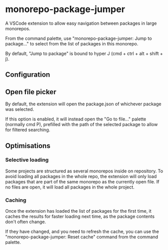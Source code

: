 # monorepo-package-jumper

A VSCode extension to allow easy navigation between packages in large monorepos.

From the command palette, use "monorepo-package-jumper: Jump to package..." to select from the list of packages in this monorepo.

By default, "Jump to package" is bound to hyper J (cmd + ctrl + alt + shift + j).

## Configuration

## Open file picker

By default, the extension will open the package.json of whichever package was selected.

If this option is enabled, it will instead open the "Go to file..." palette (normally cmd P), prefilled with the path of the selected package to allow for filtered searching.

## Optimisations

### Selective loading

Some projects are structured as several monorepos inside on repository.
To avoid loading all packages in the whole repo, the extension will only load packages that are part of the same monorepo as the currently open file.
If no files are open, it will load all packages in the whole project.

### Caching

Once the extension has loaded the list of packages for the first time, it caches the results for faster loading next time, as the package contents don't often change.

If they have changed, and you need to refresh the cache, you can use the "monorepo-package-jumper: Reset cache" command from the command palette.
